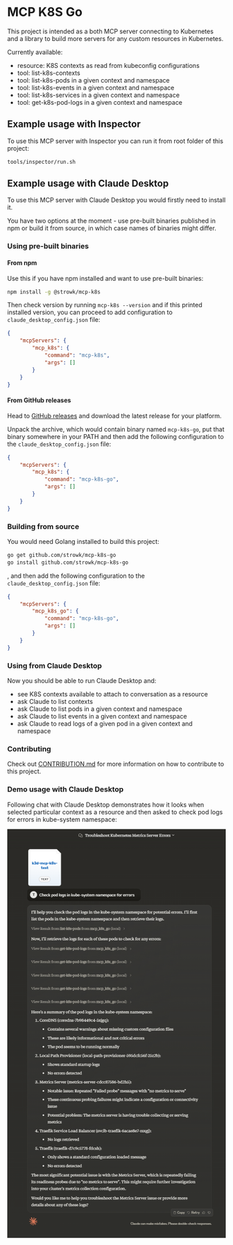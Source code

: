 # MCP K8S Go

This project is intended as a both MCP server connecting to Kubernetes and a library to build more servers for any custom resources in Kubernetes.

Currently available:
- resource: K8S contexts as read from kubeconfig configurations
- tool: list-k8s-contexts
- tool: list-k8s-pods in a given context and namespace
- tool: list-k8s-events in a given context and namespace
- tool: list-k8s-services in a given context and namespace
- tool: get-k8s-pod-logs in a given context and namespace

## Example usage with Inspector

To use this MCP server with Inspector you can run it from root folder of this project:

```bash
tools/inspector/run.sh
```

## Example usage with Claude Desktop

To use this MCP server with Claude Desktop you would firstly need to install it.

You have two options at the moment - use pre-built binaries published in npm or build it from source, in which case names of binaries might differ.

### Using pre-built binaries

#### From npm

Use this if you have npm installed and want to use pre-built binaries:

```bash
npm install -g @strowk/mcp-k8s
```

Then check version by running `mcp-k8s --version` and if this printed installed version, you can proceed to add configuration to `claude_desktop_config.json` file:

```json
{
    "mcpServers": {
        "mcp_k8s": {
            "command": "mcp-k8s",
            "args": []
        }
    }
}
```

#### From GitHub releases

Head to [GitHub releases](https://github.com/strowk/mcp-k8s-go/releases) and download the latest release for your platform.

Unpack the archive, which would contain binary named `mcp-k8s-go`, put that binary somewhere in your PATH and then add the following configuration to the `claude_desktop_config.json` file:

```json
{
    "mcpServers": {
        "mcp_k8s": {
            "command": "mcp-k8s-go",
            "args": []
        }
    }
}
```


### Building from source

You would need Golang installed to build this project:

```bash
go get github.com/strowk/mcp-k8s-go
go install github.com/strowk/mcp-k8s-go
```

, and then add the following configuration to the `claude_desktop_config.json` file:

```json
{
    "mcpServers": {
        "mcp_k8s_go": {
            "command": "mcp-k8s-go",
            "args": []
        }
    }
}
```

### Using from Claude Desktop

Now you should be able to run Claude Desktop and:
- see K8S contexts available to attach to conversation as a resource
- ask Claude to list contexts
- ask Claude to list pods in a given context and namespace
- ask Claude to list events in a given context and namespace
- ask Claude to read logs of a given pod in a given context and namespace

### Contributing

Check out [CONTRIBUTION.md](./CONTRIBUTION.md) for more information on how to contribute to this project.

### Demo usage with Claude Desktop

Following chat with Claude Desktop demonstrates how it looks when selected particular context as a resource and then asked to check pod logs for errors in kube-system namespace:

![Claude Desktop](docs/images/claude-desktop-logs.png)


